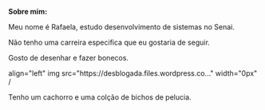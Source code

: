 **Sobre mim:**
  
  Meu nome é Rafaela, estudo desenvolvimento de sistemas no Senai.
  
  Não tenho uma carreira especifica que eu gostaria de seguir.
  
  Gosto de desenhar e fazer bonecos.
  <div> align="left"
img src="https://desblogada.files.wordpress.co..." width="0px" /
</div>

  Tenho um cachorro e uma colção de bichos de pelucia.
